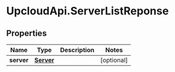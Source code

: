 # UpcloudApi.ServerListReponse

## Properties
Name | Type | Description | Notes
------------ | ------------- | ------------- | -------------
**server** | [**Server**](Server.md) |  | [optional] 


